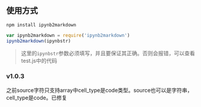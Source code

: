 ## 使用方式
```node
npm install ipynb2markdown 
```


```javascript
var ipynb2markdown = require('ipynb2markdown')
ipynb2markdown(ipynbstr)
```
> 这里的`ipynbstr`参数必须填写，并且要保证其正确。否则会报错，可以查看test.js中的代码

### v1.0.3
之前source字符只支持array中cell_type是code类型。source也可以是字符串，cell_type是code。已修复